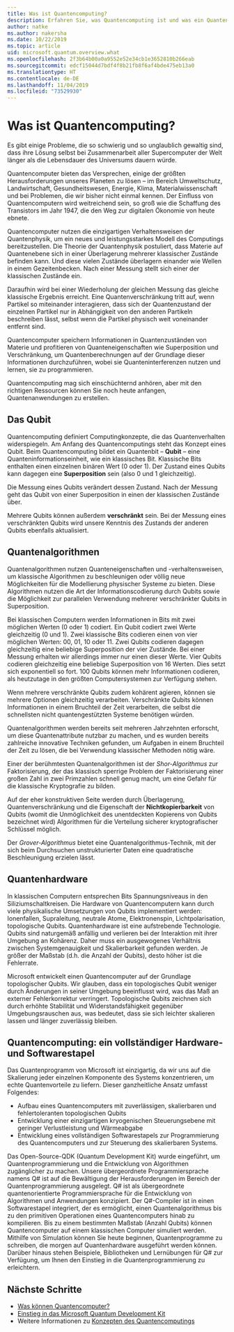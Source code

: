 ```yaml
---
title: Was ist Quantencomputing?
description: Erfahren Sie, was Quantencomputing ist und was ein Quantencomputer kann.
author: natke
ms.author: nakersha
ms.date: 10/22/2019
ms.topic: article
uid: microsoft.quantum.overview.what
ms.openlocfilehash: 2f3b64b00a0a9552e52e34cb1e3652810b266eab
ms.sourcegitcommit: edcf15044d7bdf4f8b21fb8f6af4bde475eb13a0
ms.translationtype: HT
ms.contentlocale: de-DE
ms.lasthandoff: 11/04/2019
ms.locfileid: "73529930"
---
```

# <a name="what-is-quantum-computing"></a>Was ist Quantencomputing?

Es gibt einige Probleme, die so schwierig und so unglaublich gewaltig sind, dass ihre Lösung selbst bei Zusammenarbeit aller Supercomputer der Welt länger als die Lebensdauer des Universums dauern würde.

Quantencomputer bieten das Versprechen, einige der größten Herausforderungen unseres Planeten zu lösen – im Bereich Umweltschutz, Landwirtschaft, Gesundheitswesen, Energie, Klima, Materialwissenschaft und bei Problemen, die wir bisher nicht einmal kennen. Der Einfluss von Quantencomputern wird weitreichend sein, so groß wie die Schaffung des Transistors im Jahr 1947, die den Weg zur digitalen Ökonomie von heute ebnete.

Quantencomputer nutzen die einzigartigen Verhaltensweisen der Quantenphysik, um ein neues und leistungsstarkes Modell des Computings bereitzustellen. Die Theorie der Quantenphysik postuliert, dass Materie auf Quantenebene sich in einer Überlagerung mehrerer klassischer Zustände befinden kann. Und diese vielen Zustände überlagern einander wie Wellen in einem Gezeitenbecken.  Nach einer Messung stellt sich einer der klassischen Zustände ein. 

Daraufhin wird bei einer Wiederholung der gleichen Messung das gleiche klassische Ergebnis erreicht.  Eine Quantenverschränkung tritt auf, wenn Partikel so miteinander interagieren, dass sich der Quantenzustand der einzelnen Partikel nur in Abhängigkeit von den anderen Partikeln beschreiben lässt, selbst wenn die Partikel physisch weit voneinander entfernt sind.  

Quantencomputer speichern Informationen in Quantenzuständen von Materie und profitieren von Quanteneigenschaften wie Superposition und Verschränkung, um Quantenberechnungen auf der Grundlage dieser Informationen durchzuführen, wobei sie Quanteninterferenzen nutzen und lernen, sie zu programmieren.

Quantencomputing mag sich einschüchternd anhören, aber mit den richtigen Ressourcen können Sie noch heute anfangen, Quantenanwendungen zu erstellen.

## <a name="the-qubit"></a>Das Qubit

Quantencomputing definiert Computingkonzepte, die das Quantenverhalten widerspiegeln.  Am Anfang des Quantencomputings steht das Konzept eines Qubit.  Beim Quantencomputing bildet ein Quantenbit – **Qubit** – eine Quanteninformationseinheit, wie ein klassisches Bit. Klassische Bits enthalten einen einzelnen binären Wert (0 oder 1). Der Zustand eines Qubits kann dagegen eine **Superposition** sein (also 0 und 1 gleichzeitig).  

Die Messung eines Qubits verändert dessen Zustand. Nach der Messung geht das Qubit von einer Superposition in einen der klassischen Zustände über.  

Mehrere Qubits können außerdem **verschränkt** sein. Bei der Messung eines verschränkten Qubits wird unsere Kenntnis des Zustands der anderen Qubits ebenfalls aktualisiert.

## <a name="quantum-algorithms"></a>Quantenalgorithmen

Quantenalgorithmen nutzen Quanteneigenschaften und -verhaltensweisen, um klassische Algorithmen zu beschleunigen oder völlig neue Möglichkeiten für die Modellierung physischer Systeme zu bieten.  Diese Algorithmen nutzen die Art der Informationscodierung durch Qubits sowie die Möglichkeit zur parallelen Verwendung mehrerer verschränkter Qubits in Superposition.  

Bei klassischen Computern werden Informationen in Bits mit zwei möglichen Werten (0 oder 1) codiert.  Ein Qubit codiert zwei Werte gleichzeitig (0 und 1).  Zwei klassische Bits codieren einen von vier möglichen Werten: 00, 01, 10 oder 11. Zwei Qubits codieren dagegen gleichzeitig eine beliebige Superposition der vier Zustände. Bei einer Messung erhalten wir allerdings immer nur einen dieser Werte. Vier Qubits codieren gleichzeitig eine beliebige Superposition von 16 Werten. Dies setzt sich exponentiell so fort.  100 Qubits können mehr Informationen codieren, als heutzutage in den größten Computersystemen zur Verfügung stehen.  

Wenn mehrere verschränkte Qubits zudem kohärent agieren, können sie mehrere Optionen gleichzeitig verarbeiten. Verschränkte Qubits können Informationen in einem Bruchteil der Zeit verarbeiten, die selbst die schnellsten nicht quantengestützten Systeme benötigen würden.

Quantenalgorithmen werden bereits seit mehreren Jahrzehnten erforscht, um diese Quantenattribute nutzbar zu machen, und es wurden bereits zahlreiche innovative Techniken gefunden, um Aufgaben in einem Bruchteil der Zeit zu lösen, die bei Verwendung klassischer Methoden nötig wäre.  

Einer der berühmtesten Quantenalgorithmen ist der _Shor-Algorithmus_ zur Faktorisierung, der das klassisch sperrige Problem der Faktorisierung einer großen Zahl in zwei Primzahlen schnell genug macht, um eine Gefahr für die klassische Kryptografie zu bilden.

Auf der eher konstruktiven Seite werden durch Überlagerung, Quantenverschränkung und die Eigenschaft der **Nichtkopierbarkeit** von Qubits (womit die Unmöglichkeit des unentdeckten Kopierens von Qubits bezeichnet wird) Algorithmen für die Verteilung sicherer kryptografischer Schlüssel möglich.

Der _Grover-Algorithmus_ bietet eine Quantenalgorithmus-Technik, mit der sich beim Durchsuchen unstrukturierter Daten eine quadratische Beschleunigung erzielen lässt.

## <a name="quantum-hardware"></a>Quantenhardware

In klassischen Computern entsprechen Bits Spannungsniveaus in den Siliziumschaltkreisen. Die Hardware von Quantencomputern kann durch viele physikalische Umsetzungen von Qubits implementiert werden: Ionenfallen, Supraleitung, neutrale Atome, Elektronenspin, Lichtpolarisation, topologische Qubits. Quantenhardware ist eine aufstrebende Technologie. Qubits sind naturgemäß anfällig und verlieren bei der Interaktion mit ihrer Umgebung an Kohärenz. Daher muss ein ausgewogenes Verhältnis zwischen Systemgenauigkeit und Skalierbarkeit gefunden werden. Je größer der Maßstab (d.h. die Anzahl der Qubits), desto höher ist die Fehlerrate.

Microsoft entwickelt einen Quantencomputer auf der Grundlage topologischer Qubits. Wir glauben, dass ein topologisches Qubit weniger durch Änderungen in seiner Umgebung beeinflusst wird, was das Maß an externer Fehlerkorrektur verringert. Topologische Qubits zeichnen sich durch erhöhte Stabilität und Widerstandsfähigkeit gegenüber Umgebungsrauschen aus, was bedeutet, dass sie sich leichter skalieren lassen und länger zuverlässig bleiben.

## <a name="quantum-computing--a-full-hardware-and-software-stack"></a>Quantencomputing: ein vollständiger Hardware- und Softwarestapel

Das Quantenprogramm von Microsoft ist einzigartig, da wir uns auf die Skalierung jeder einzelnen Komponente des Systems konzentrieren, um echte Quantenvorteile zu liefern. Dieser ganzheitliche Ansatz umfasst Folgendes:

* Aufbau eines Quantencomputers mit zuverlässigen, skalierbaren und fehlertoleranten topologischen Qubits 
* Entwicklung einer einzigartigen kryogenischen Steuerungsebene mit geringer Verlustleistung und Wärmeabgabe 
* Entwicklung eines vollständigen Softwarestapels zur Programmierung des Quantencomputers und zur Steuerung des skalierbaren Systems.

Das Open-Source-QDK (Quantum Development Kit) wurde eingeführt, um Quantenprogrammierung und die Entwicklung von Algorithmen zugänglicher zu machen. Unsere übergeordnete Programmiersprache namens Q# ist auf die Bewältigung der Herausforderungen im Bereich der Quantenprogrammierung ausgelegt.  Q# ist als übergeordnete quantenorientierte Programmiersprache für die Entwicklung von Algorithmen und Anwendungen konzipiert. Der Q#-Compiler ist in einen Softwarestapel integriert, der es ermöglicht, einen Quantenalgorithmus bis zu den primitiven Operationen eines Quantencomputers hinab zu kompilieren.  Bis zu einem bestimmten Maßstab (Anzahl Qubits) können Quantencomputer auf einem klassischen Computer simuliert werden. Mithilfe von Simulation können Sie heute beginnen, Quantenprogramme zu schreiben, die morgen auf Quantenhardware ausgeführt werden können.  Darüber hinaus stehen Beispiele, Bibliotheken und Lernübungen für Q# zur Verfügung, um Ihnen den Einstieg in die Quantenprogrammierung zu erleichtern. 

## <a name="next-steps"></a>Nächste Schritte

* [Was können Quantencomputer?](xref:microsoft.quantum.overview.computers)
* [Einstieg in das Microsoft Quantum Development Kit](xref:microsoft.quantum.welcome)
* Weitere Informationen zu [Konzepten des Quantencomputings](xref:microsoft.quantum.concepts.intro)
